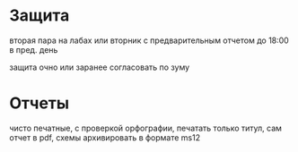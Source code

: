 # Защита

вторая пара на лабах или вторник с предварительным отчетом до 18:00 в пред. день

защита очно или заранее согласовать по зуму

# Отчеты 

чисто печатные, с проверкой орфографии, печатать только титул, сам отчет в  pdf, схемы архивировать в формате ms12